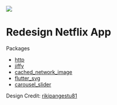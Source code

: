 ![](https://github.com/tustoz/netflix_redesign/blob/master/netflix-redesign.png)

# Redesign Netflix App

Packages

- [http](https://pub.dev/packages/http)
- [jiffy](https://pub.dev/packages/jiffy)
- [cached_network_image](https://pub.dev/packages/cached_network_image)
- [flutter_svg](https://pub.dev/packages/flutter_svg)
- [carousel_slider](https://pub.dev/packages/carousel_slider)

Design Credit: [rikipangestu81](https://www.uplabs.com/posts/netflix-streaming-app)
